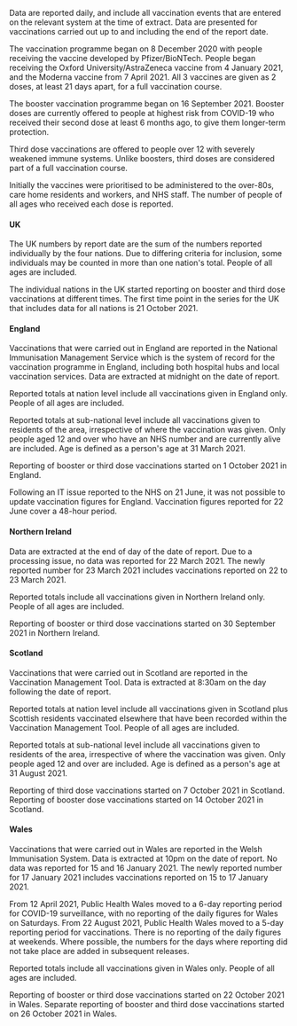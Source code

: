 Data are reported daily, and include all vaccination events that are entered on the relevant system at the time of extract. Data are presented for vaccinations carried out up to and including the end of the report date.

The vaccination programme began on 8 December 2020 with people receiving the vaccine developed by Pfizer/BioNTech. People began receiving the Oxford University/AstraZeneca vaccine from 4 January 2021, and the Moderna vaccine from 7 April 2021. All 3 vaccines are given as 2 doses, at least 21 days apart, for a full vaccination course.

The booster vaccination programme began on 16 September 2021. Booster doses are currently offered to people at highest risk from COVID-19 who received their second dose at least 6 months ago, to give them longer-term protection. 

Third dose vaccinations are offered to people over 12 with severely weakened immune systems. Unlike boosters, third doses are considered part of a full vaccination course.

Initially the vaccines were prioritised to be administered to the over-80s, care home residents and workers, and NHS staff. The number of people of all ages who received each dose is reported.



#### UK

The UK numbers by report date are the sum of the numbers reported individually by the four nations. Due to differing criteria for inclusion, some individuals may be counted in more than one nation's total. People of all ages are included.

The individual nations in the UK started reporting on booster and third dose vaccinations at different times. The first time point in the series for the UK that includes data for all nations is 21 October 2021.
#### England

Vaccinations that were carried out in England are reported in the National Immunisation Management Service which is the system of record for the vaccination programme in England, including both hospital hubs and local vaccination services. Data are extracted at midnight on the date of report. 

Reported totals at nation level include all vaccinations given in England only. People of all ages are included.

Reported totals at sub-national level include all vaccinations given to residents of the area, irrespective of where the vaccination was given. Only people aged 12 and over who have an NHS number and are currently alive are included. Age is defined as a person's age at 31 March 2021.

Reporting of booster or third dose vaccinations started on 1 October 2021 in England.

Following an IT issue reported to the NHS on 21 June, it was not possible to update vaccination figures for England. Vaccination figures reported for 22 June cover a 48-hour period.

#### Northern Ireland

Data are extracted at the end of day of the date of report. Due to a processing issue, no data was reported for 22 March 2021. The newly reported number for 23 March 2021 includes vaccinations reported on 22 to 23 March 2021.

Reported totals include all vaccinations given in Northern Ireland only. People of all ages are included.

Reporting of booster or third dose vaccinations started on 30 September 2021 in Northern Ireland.
#### Scotland
 
Vaccinations that were carried out in Scotland are reported in the Vaccination Management Tool. Data is extracted at 8:30am on the day following the date of report.

Reported totals at nation level include all vaccinations given in Scotland plus Scottish residents vaccinated elsewhere that have been recorded within the Vaccination Management Tool. People of all ages are included.

Reported totals at sub-national level include all vaccinations given to residents of the area, irrespective of where the vaccination was given. Only people aged 12 and over are included. Age is defined as a person's age at 31 August 2021.

Reporting of third dose vaccinations started on 7 October 2021 in Scotland. Reporting of booster dose vaccinations started on 14 October 2021 in Scotland.

#### Wales
 
Vaccinations that were carried out in Wales are reported in the Welsh Immunisation System. Data is extracted at 10pm on the date of report. No data was reported for 15 and 16 January 2021. The newly reported number for 17 January 2021 includes vaccinations reported on 15 to 17 January 2021.

From 12 April 2021, Public Health Wales moved to a 6-day reporting period for COVID-19 surveillance, with no reporting of the daily figures for Wales on Saturdays. From 22 August 2021, Public Health Wales moved to a 5-day reporting period for vaccinations. There is no reporting of the daily figures at weekends. Where possible, the numbers for the days where reporting did not take place are added in subsequent releases.

Reported totals include all vaccinations given in Wales only. People of all ages are included.

Reporting of booster or third dose vaccinations started on 22 October 2021 in Wales.
Separate reporting of booster and third dose vaccinations started on 26 October 2021 in Wales.